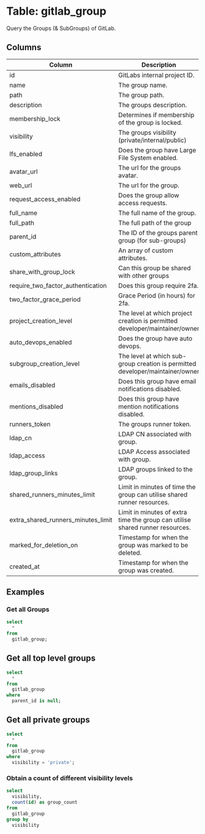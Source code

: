 # Table: gitlab_group

Query the Groups (& SubGroups) of GitLab.

## Columns

| Column | Description |
| - | - |
| id | GitLabs internal project ID. |
| name | The group name. |
| path | The group path. |
| description | The groups description. |
| membership_lock | Determines if membership of the group is locked. |
| visibility | The groups visibility (private/internal/public) |
| lfs_enabled | Does the group have Large File System enabled. |
| avatar_url | The url for the groups avatar. |
| web_url | The url for the group. |
| request_access_enabled | Does the group allow access requests. |
| full_name | The full name of the group. |
| full_path | The full path of the group |
| parent_id | The ID of the groups parent group (for sub-groups) |
| custom_attributes | An array of custom attributes. |
| share_with_group_lock | Can this group be shared with other groups |
| require_two_factor_authentication | Does this group require 2fa. |
| two_factor_grace_period | Grace Period (in hours) for 2fa. |
| project_creation_level | The level at which project creation is permitted developer/maintainer/owner |
| auto_devops_enabled | Does the group have auto devops. |
| subgroup_creation_level | The level at which sub-group creation is permitted developer/maintainer/owner |
| emails_disabled | Does this group have email notifications disabled. |
| mentions_disabled | Does this group have mention notifications disabled. |
| runners_token | The groups runner token. |
| ldap_cn | LDAP CN associated with group. |
| ldap_access | LDAP Access associated with group. |
| ldap_group_links | LDAP groups linked to the group. |
| shared_runners_minutes_limit | Limit in minutes of time the group can utilise shared runner resources. |
| extra_shared_runners_minutes_limit | Limit in minutes of extra time the group can utilise shared runner resources. |
| marked_for_deletion_on | Timestamp for when the group was marked to be deleted. |
| created_at | Timestamp for when the group was created. |

## Examples

### Get all Groups

```sql
select
  *
from
  gitlab_group;
```

## Get all top level groups

```sql
select
  *
from
  gitlab_group
where
  parent_id is null;
```

## Get all private groups

```sql
select
  *
from
  gitlab_group
where
  visibility = 'private';
```

### Obtain a count of different visibility levels 

```sql
select
  visibility,
  count(id) as group_count
from
  gitlab_group
group by
  visibility
```